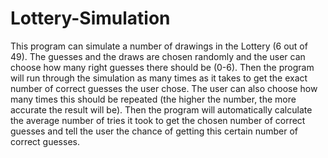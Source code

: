 # Lottery-Simulation
This program can simulate a number of drawings in the Lottery (6 out of 49). The guesses and the draws are chosen randomly and the user can choose how many right guesses there should be (0-6). Then the program will run through the simulation as many times as it takes to get the exact number of correct guesses the user chose. The user can also choose how many times this should be repeated (the higher the number, the more accurate the result will be). Then the program will automatically calculate the average number of tries it took to get the chosen number of correct guesses and tell the user the chance of getting this certain number of correct guesses.
